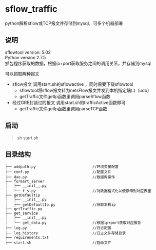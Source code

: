 # sflow_traffic
python解析sflow或TCP报文并存储到mysql，可多个机器部署

## 说明
sflowtool version: 5.02    
Python version 2.7.5    
抓包程序获取的数据，根据ip+port获取服务之间的调用关系，并存储到mysql

可以抓取两种报文
* sflow报文 调用start.sh的sflowactive ，同时需要下载sflowtool
    * sflowtool将sflow报文转为netsFlow报文并发到本机指定端口（udp）    
    * getTraffic文件getIp函数里调用parseSflow函数
* 经过GRE封装过的报文 调用start.sh的trafficActive函数即可 
    * getTraffic文件getIp函数里调用parseTCP函数


## 启动
> sh start.sh

## 目录结构

```
├── addpath.py                          //环境变量配置  
├── conf.py                             //配置文件   
├── dao.py                              //数据库操作 
├── formart_server
│   ├── __init__.py
│   └── f_s.py                          //对数据格式化以便存储到对应表里
├── getDefaultIp
│   ├── __init__.py
│   ├── getDefaultIp.py                 //获取本机ip
├── getTraffic.py
├── get_service
│   ├── __init__.py
│   └── get_data.py                     //根据ip+port获取对应服务
├── log.py                              //日志配置 
├── log_history                         //日志文件存储目录    
├── requirements.txt
├── start.sh                            //启动文件  
```
